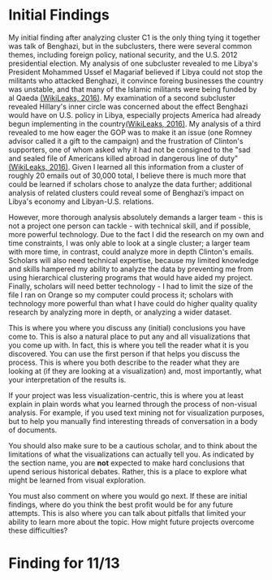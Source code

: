 # Initial Findings

My initial finding after analyzing cluster C1 is the only thing tying it together was talk of Benghazi, but in the subclusters, there were several common themes, including foreign policy, national security, and the U.S. 2012 presidential election. My analysis of one subcluster revealed to me Libya's President Mohammed Ussef el Magariaf believed if Libya could not stop the militants who attacked Benghazi, it convince foreing businesses the country was unstable, and that many of the Islamic militants were being funded by al Qaeda [(WikiLeaks, 2016)](https://wikileaks.org/clinton-emails/). My examination of a second subcluster revealed Hillary's inner circle was concerned about the effect Benghazi would have on U.S. policy in Libya, especially projects America had already begun implementing in the country[(WikiLeaks, 2016)](https://wikileaks.org/clinton-emails/). My analysis of a third revealed to me how eager the GOP was to make it an issue (one Romney advisor called it a gift to the campaign) and the frustration of Clinton's supporters, one of whom asked why it had not be consigned to the "sad and sealed file of Americans killed abroad in dangerous line of duty" [(WikiLeaks, 2016)](https://wikileaks.org/clinton-emails/). Given I learned all this information from a cluster of roughly 20 emails out of 30,000 total, I believe there is much more that could be learned if scholars chose to analyze the data further; additional analysis of related clusters could reveal some of Benghazi’s impact on Libya's economy and Libyan-U.S. relations. 

However, more thorough analysis absolutely demands a larger team - this is not a project one person can tackle - with technical skill, and if possible, more powerful technology. Due to the fact I did the research on my own and time constraints, I was only able to look at a single cluster; a larger team with more time, in contrast, could analyze more in depth Clinton's emails. Scholars will also need technical expertise, because my limited knowledge and skills hampered my ability to analyze the data by preventing me from using hierarchical clustering programs that would have aided my project. Finally, scholars will need better technology - I had to limit the size of the file I ran on Orange so my computer could process it; scholars with technology more powerful than what I have could do higher quality quality research by analyzing more in depth, or analyzing a wider dataset. 




This is where you where you discuss any (initial) conclusions you have come to. This is also a natural place to put any and all visualizations that you come up with. In fact, this is where you tell the reader what it is you discovered. You can use the first person if that helps you discuss the process. This is where you both describe to the reader what they are looking at (if they are looking at a visualization) and, most importantly, what your interpretation of the results is.



If your project was less visualization-centric, this is where you at least explain in plain words what you learned through the process of non-visual analysis. For example, if you used text mining not for visualization purposes, but to help you manually find interesting threads of conversation in a body of documents.

You should also make sure to be a cautious scholar, and to think about the limitations of what the visualizations can actually tell you. As indicated by the section name, you are **not** expected to make hard conclusions that upend serious historical debates. Rather, this is a place to explore what might be learned from visual exploration.

You must also comment on where you would go next. If these are initial findings, where do you think the best profit would be for any future attempts. This is also where you can talk about pitfalls that limited your ability to learn more about the topic. How might future projects overcome these difficulties?



# Finding for 11/13

